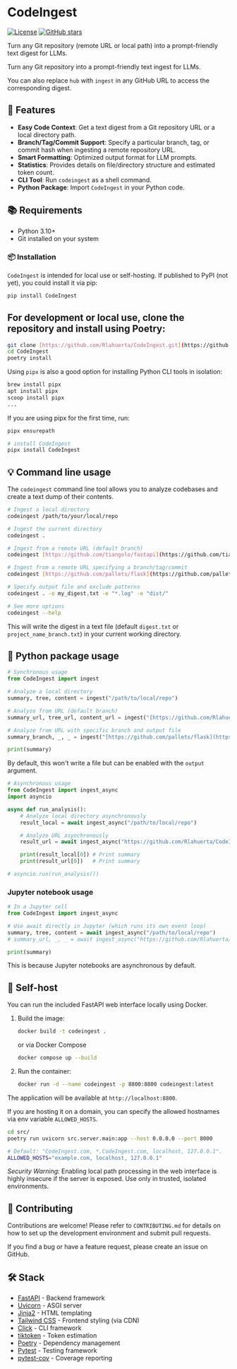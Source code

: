 # CodeIngest

[![License](https://img.shields.io/badge/license-MIT-blue.svg)](https://github.com/Rlahuerta/CodeIngest/blob/main/LICENSE)
[![GitHub stars](https://img.shields.io/github/stars/Rlahuerta/CodeIngest?style=social.svg)](https://github.com/Rlahuerta/CodeIngest)

Turn any Git repository (remote URL or local path) into a prompt-friendly text digest for LLMs.

Turn any Git repository into a prompt-friendly text ingest for LLMs.

You can also replace `hub` with `ingest` in any GitHub URL to access the corresponding digest.

## 🚀 Features

- **Easy Code Context**: Get a text digest from a Git repository URL or a local directory path.
- **Branch/Tag/Commit Support**: Specify a particular branch, tag, or commit hash when ingesting a remote repository URL.
- **Smart Formatting**: Optimized output format for LLM prompts.
- **Statistics**: Provides details on file/directory structure and estimated token count.
- **CLI Tool**: Run `codeingest` as a shell command.
- **Python Package**: Import `CodeIngest` in your Python code.

## 📚 Requirements

- Python 3.10+
- Git installed on your system

### 📦 Installation

`CodeIngest` is intended for local use or self-hosting. If published to PyPI (not yet), you could install it via pip:

```bash
pip install CodeIngest
```

## For development or local use, clone the repository and install using Poetry:
```bash
git clone [https://github.com/Rlahuerta/CodeIngest.git](https://github.com/Rlahuerta/CodeIngest.git)
cd CodeIngest
poetry install
```

Using `pipx` is also a good option for installing Python CLI tools in isolation:

```bash
brew install pipx
apt install pipx
scoop install pipx
...
```

If you are using pipx for the first time, run:

```bash
pipx ensurepath
```

```bash
# install CodeIngest
pipx install CodeIngest
```

## 💡 Command line usage

The `codeingest` command line tool allows you to analyze codebases and create a text dump of their contents.

```bash
# Ingest a local directory
codeingest /path/to/your/local/repo

# Ingest the current directory
codeingest .

# Ingest from a remote URL (default branch)
codeingest [https://github.com/tiangolo/fastapi](https://github.com/tiangolo/fastapi)

# Ingest from a remote URL specifying a branch/tag/commit
codeingest [https://github.com/pallets/flask](https://github.com/pallets/flask) -b 2.3.x

# Specify output file and exclude patterns
codeingest . -o my_digest.txt -e "*.log" -e "dist/"

# See more options
codeingest --help
```

This will write the digest in a text file (default `digest.txt` or `project_name_branch.txt`) in your current working directory.

## 🐍 Python package usage

```python
# Synchronous usage
from CodeIngest import ingest

# Analyze a local directory
summary, tree, content = ingest("/path/to/local/repo")

# Analyze from URL (default branch)
summary_url, tree_url, content_url = ingest("[https://github.com/Rlahuerta/CodeIngest](https://github.com/Rlahuerta/CodeIngest)")

# Analyze from URL with specific branch and output file
summary_branch, _, _ = ingest("[https://github.com/pallets/flask](https://github.com/pallets/flask)", branch="2.3.x", output="flask_digest.txt")

print(summary)
```

By default, this won't write a file but can be enabled with the `output` argument.

```python
# Asynchronous usage
from CodeIngest import ingest_async
import asyncio

async def run_analysis():
    # Analyze local directory asynchronously
    result_local = await ingest_async("/path/to/local/repo")

    # Analyze URL asynchronously
    result_url = await ingest_async("https://github.com/Rlahuerta/CodeIngest", branch="main")

    print(result_local[0]) # Print summary
    print(result_url[0])   # Print summary

# asyncio.run(run_analysis())
```

### Jupyter notebook usage

```python
# In a Jupyter cell
from CodeIngest import ingest_async

# Use await directly in Jupyter (which runs its own event loop)
summary, tree, content = await ingest_async("/path/to/local/repo")
# summary_url, _, _ = await ingest_async("https://github.com/Rlahuerta/CodeIngest", branch="main")

print(summary)
```

This is because Jupyter notebooks are asynchronous by default.

## 🐳 Self-host

You can run the included FastAPI web interface locally using Docker.

1. Build the image:

   ``` bash
   docker build -t codeingest .
   ```
   
   or via Docker Compose

   ``` bash
   docker compose up --build
   ```

2. Run the container:

   ``` bash
   docker run -d --name codeingest -p 8800:8800 codeingest:latest
   ```

The application will be available at `http://localhost:8800`.

If you are hosting it on a domain, you can specify the allowed hostnames via env variable `ALLOWED_HOSTS`.

   ``` bash
   cd src/
   poetry run uvicorn src.server.main:app --host 0.0.0.0 --port 8000
   ```

   ```bash
   # Default: "CodeIngest.com, *.CodeIngest.com, localhost, 127.0.0.1".
   ALLOWED_HOSTS="example.com, localhost, 127.0.0.1"
   ```

*Security Warning:* Enabling local path processing in the web interface is highly insecure if the server is exposed. Use only in trusted, isolated environments.

## 🤝 Contributing

Contributions are welcome! Please refer to `CONTRIBUTING.md` for details on how to set up the development environment and submit pull requests.

If you find a bug or have a feature request, please create an issue on GitHub.

## 🛠️ Stack
- [FastAPI](https://github.com/fastapi/fastapi) - Backend framework
- [Uvicorn](https://www.uvicorn.org/) - ASGI server
- [Jinja2](https://jinja.palletsprojects.com/en/stable/) - HTML templating
- [Tailwind CSS](https://tailwindcss.com/) - Frontend styling (via CDN)
- [Click](https://click.palletsprojects.com/en/stable/) - CLI framework
- [tiktoken](https://github.com/openai/tiktoken) - Token estimation
- [Poetry](https://python-poetry.org/) - Dependency management
- [Pytest](https://docs.pytest.org/en/stable/) - Testing framework
- [pytest-cov](https://pytest-cov.readthedocs.io/en/latest/) - Coverage reporting